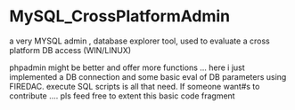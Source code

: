 # MySQL_CrossPlatformAdmin
a  very  MYSQL admin , database explorer  tool,  used to evaluate  a cross platform DB access (WIN/LINUX)  

phpadmin might be better and offer more functions ...   here i just implemented a DB connection  and some basic eval of DB parameters using FIREDAC. 
execute SQL scripts is all  that need. 
If someone want#s to contribute ....  pls feed free to extent this basic code fragment
